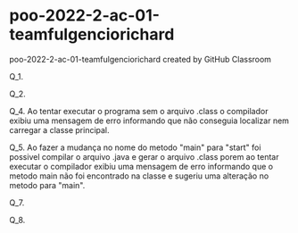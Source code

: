 # poo-2022-2-ac-01-teamfulgenciorichard
poo-2022-2-ac-01-teamfulgenciorichard created by GitHub Classroom

Q_1.

Q_2.

Q_4. Ao tentar executar o programa sem o arquivo .class o compilador exibiu uma mensagem de erro informando que não conseguia localizar nem carregar
a classe principal.

Q_5. Ao fazer a mudança no nome do metodo "main" para "start" foi possivel compilar o arquivo .java e gerar o arquivo .class porem ao tentar executar
o compilador exibiu uma mensagem de erro informando que o metodo main não foi encontrado na classe e sugeriu uma alteração no metodo para "main".

Q_7.

Q_8.
